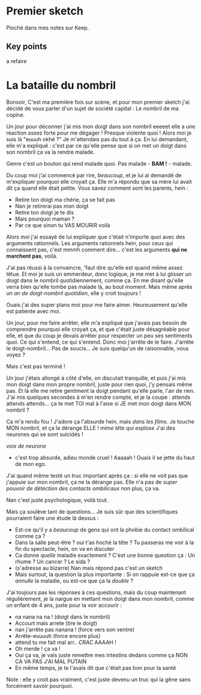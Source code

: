 # Premier sketch

Pioché dans mes notes sur Keep.


## Key points
a refaire

# La bataille du nombril

Bonsoir, C'est ma première fois sur scène, et pour mon premier sketch j'ai décidé de vous parler d'un sujet de société capital : Le nombril de ma copine.

Un jour pour déconner j'ai mis mon doigt dans son nombril eeeeet elle a une réaction assez forte pour me dégager ! Presque violente quoi ! Alors moi je suis là "euuuh okhé ?" Je m'attendais pas du tout à ça. En lui demandant, elle m'a expliqué : c'est par ce qu'elle pense que si on met un doigt dans son nombril ça va la rendre malade.

Genre c'est un bouton qui rend malade quoi. Pas malade - **BAM !** - malade.

Du coup moi j'ai commencé par rire, _beaucoup_, et je lui ai demandé de m'expliquer pourquoi elle croyait ça. Elle m'a répondu que sa mère lui avait dit ça quand elle était petite. Vous savez comment sont les parents, hein :
- Retire ton doigt ma chérie, ça se fait pas
- Nan je retirerai pas mon doigt
- Retire ton doigt je te dis
- Mais pourquoi maman ?
- Par ce que sinon tu VAS MOURIR voilà

Alors moi j'ai essayé de lui expliquer que c'était n'importe quoi avec des arguments rationnels. Les arguments rationnels hein, pour ceux qui connaissent pas, c'est mmmh comment dire... c'est les arguments **qui ne marchent pas**, voilà.

J'ai pas réussi à la convaincre, 'faut dire qu'elle est quand même assez têtue. Et moi je suis un emmerdeur, donc logique, je me met à lui glisser un doigt dans le nombril quotidiennement, comme ça. En me disant qu'elle verra bien qu'elle tombe pas malade là, au bout moment. Mais même après _un an de doigt-nombril quotidien_, elle y croit toujours !

Ouais j'ai des super plans moi pour me faire aimer. Heureusement qu'elle est patiente avec moi.


Un jour, pour me faire arrêter, elle m'a expliqué que j'avais pas besoin de comprendre pourquoi elle croyait ça, et que c'était juste désagréable pour elle, et que du coup je devais arrêter pour respecter un peu ses sentiments quoi. Ce qui s'entend, ce qui s'entend. Donc moi j'arrête de le faire. J'arrête le doigt-nombril... Pas de soucis... Je suis quelqu'un de raisonnable, vous voyez ?

Mais c'est pas terminé !

Un jour j'étais allongé à côté d'elle, on discutait tranquille, et puis j'ai mis mon doigt dans mon propre nombril, juste pour rien quoi, j'y pensais même pas. Et là elle me retire gentiment la doigt pendant qu'elle parle, l'air de rien. J'ai mis quelques secondes à m'en rendre compte, et je la coupe : attends attends attends... ça te met TOI mal à l'aise si JE met mon doigt dans MON nombril ?

Ca m'a rendu fou ! J'adore ça l'absurde hein, mais _dans les films_. Je touche MON nombril, et ça la dérange ELLE ! *mime tête qui explose* J'ai des neurones qui se sont suicidés !

_voix de neurone_
- c'est trop absurde, adieu monde cruel ! Aaaaah !
Ouais il se jette du haut de mon ego.

J'ai quand même testé un truc important après ça : si elle ne _voit_ pas que j'appuie sur mon nombril, ça ne la dérange pas. Elle n'a pas de _super pouvoir de détéction des contacts ombilicaux_ non plus, ça va.

Nan c'est juste psychologique, voilà tout.

Mais ça soulève tant de questions...
Je suis sûr que des scientifiques pourraient faire une étude là dessus :
- Est-ce qu'il y a _beaucoup_ de gens qui ont la phobie du contact ombilical comme ça ?
- Dans la salle peut-être ? oui t'as hoché la tête ? Tu passeras me voir à la fin du spectacle, hein, on va en discuter
- Ca donne _quelle_ maladie exactement ? C'est une bonne question ça : Un rhume ? Un cancer ? Le sida ?
- (s'adresse au bizarre) Nan mais répond pas c'est un sketch
- Mais surtout, la question la plus importante : Si on rappuie est-ce que ça _annulle_ la maladie, ou est-ce que ça la _double_ ?

J'ai toujours pas les réponses à ces questions, mais du coup maintenant régulièrement, je la nargue en mettant mon doigt dans mon nombril, comme un enfant de 4 ans, juste pour la voir accourir :
- na nana na na ! (doigt dans le nombril)
- Accourt mais arrete (tire le doigt)
- nan j'arrête pas nanana ! (force vers son ventre)
- Arrête-euuuuh (force encore plus)
- attend tu me fait mal arr.. *CRAC* AAAAH !
- Oh merde ! ça va !
- Oui ça va, je vais juste remettre mes intestins dedans comme ça NON CA VA PAS J'AI MAL PUTAIN
- En même temps, je te l'avais dit que c'était pas bon pour la santé


Note : elle y croit pas vraiment, c'est juste devenu un truc qui la gêne sans forcément savoir pourquoi.
